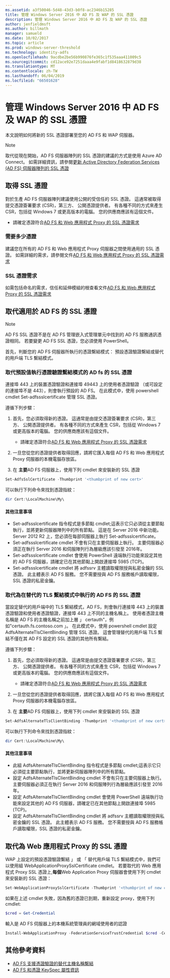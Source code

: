 ```yaml
---
ms.assetid: a3f50046-5d48-43d3-b0f8-ac2346b15285
title: 管理 Windows Server 2016 中 AD FS 及 WAP 的 SSL 憑證
description: 管理 Windows Server 2016 中 AD FS 及 WAP 的 SSL 憑證
author: jenfieldmsft
ms.author: billmath
manager: samueld
ms.date: 10/02/2017
ms.topic: article
ms.prod: windows-server-threshold
ms.technology: identity-adfs
ms.openlocfilehash: 9acdbe2be56b990876fe365c1f535aaa411009c5
ms.sourcegitcommit: cd12ace92e7251daaa4e9fabf1d8418632879d38
ms.translationtype: MT
ms.contentlocale: zh-TW
ms.lasthandoff: 06/04/2019
ms.locfileid: "66501628"
---
```

# <a name="managing-ssl-certificates-in-ad-fs-and-wap-in-windows-server-2016"></a>管理 Windows Server 2016 中 AD FS 及 WAP 的 SSL 憑證



本文說明如何將新的 SSL 憑證部署至您的 AD FS 和 WAP 伺服器。

>[!NOTE]
>取代從現在開始，AD FS 伺服器陣列的 SSL 憑證的建議的方式是使用 Azure AD Connect。  如需詳細資訊，請參閱[更新 Active Directory Federation Services (AD FS) 伺服器陣列的 SSL 憑證](https://docs.microsoft.com/azure/active-directory/connect/active-directory-aadconnectfed-ssl-update)

## <a name="obtaining-your-ssl-certificates"></a>取得 SSL 憑證
對於生產 AD FS 伺服器陣列建議使用公開的受信任的 SSL 憑證。 這通常被取得提交憑證簽署要求 (CSR)，第三方、 公開憑證提供者。 有各種不同的方式來產生 CSR，包括從 Windows 7 或更高版本的電腦。 您的供應商應該有這個文件。

- 請確定憑證符合[AD FS 和 Web 應用程式 Proxy 的 SSL 憑證需求](https://technet.microsoft.com/windows-server-docs/identity/ad-fs/overview/AD-FS-2016-Requirements#BKMK_1)

### <a name="how-many-certificates-are-needed"></a>需要多少憑證
建議您在所有的 AD FS 和 Web 應用程式 Proxy 伺服器之間使用通用的 SSL 憑證。 如需詳細的需求，請參閱文件[AD FS 和 Web 應用程式 Proxy 的 SSL 憑證需求](https://technet.microsoft.com/windows-server-docs/identity/ad-fs/overview/AD-FS-2016-Requirements#BKMK_1)

### <a name="ssl-certificate-requirements"></a>SSL 憑證需求
如需包括命名的需求，信任和延伸模組的根查看文件[AD FS 和 Web 應用程式 Proxy 的 SSL 憑證需求](https://technet.microsoft.com/windows-server-docs/identity/ad-fs/overview/AD-FS-2016-Requirements#BKMK_1)

## <a name="replacing-the-ssl-certificate-for-ad-fs"></a>取代適用於 AD FS 的 SSL 憑證
> [!NOTE]
> AD FS SSL 憑證不是在 AD FS 管理嵌入式管理單元中找到的 AD FS 服務通訊憑證相同。 若要變更 AD FS SSL 憑證，您必須使用 PowerShell。

首先，判斷您的 AD FS 伺服器所執行的憑證繫結模式： 預設憑證驗證繫結或替代的用戶端 TLS 繫結模式。

### <a name="replacing-the-ssl-certificate-for-ad-fs-running-in-default-certificate-authentication-binding-mode"></a>取代預設值執行憑證驗證繫結模式的 AD fs 的 SSL 憑證
連接埠 443 上的裝置憑證驗證和連接埠 49443 上的使用者憑證驗證 （或可設定的連接埠不是 443），則會執行預設的 AD FS。
在此模式中，使用 powershell cmdlet Set-adfssslcertificate 管理 SSL 憑證。

遵循下列步驟：

1. 首先，您必須取得新的憑證。 這通常是由提交憑證簽署要求 (CSR)，第三方、 公開憑證提供者。 有各種不同的方式來產生 CSR，包括從 Windows 7 或更高版本的電腦。 您的供應商應該有這個文件。

    * 請確定憑證符合[AD FS 和 Web 應用程式 Proxy 的 SSL 憑證需求](https://technet.microsoft.com/windows-server-docs/identity/ad-fs/overview/AD-FS-2016-Requirements#BKMK_1)

1. 一旦您從您的憑證提供者取得回應，請將它匯入每個 AD FS 和 Web 應用程式 Proxy 伺服器的本機電腦存放區。

1. 在 **主要**AD FS 伺服器上，使用下列 cmdlet 來安裝新的 SSL 憑證

```powershell
Set-AdfsSslCertificate -Thumbprint '<thumbprint of new cert>'
```

可以執行下列命令來找到憑證指紋：

```powershell
dir Cert:\LocalMachine\My\
```

#### <a name="additional-notes"></a>其他注意事項

* Set-adfssslcertificate 指令程式是多節點 cmdlet;這表示它只必須從主要節點執行，並將更新伺服器陣列中的所有節點。 這是在 Server 2016 中新功能。 Server 2012 R2 上，您必須在每部伺服器上執行 Set-adfssslcertificate。
* Set-adfssslcertificate cmdlet 不會有只在主要伺服器上執行。 主要伺服器必須正在執行 Server 2016 和伺服陣列行為層級應該引發至 2016年。
* Set-adfssslcertificate cmdlet 會使用 PowerShell 遠端執行功能來設定其他的 AD FS 伺服器，請確定已在其他節點上開啟連接埠 5985 (TCP)。
* Set-adfssslcertificate cmdlet 將 adfssrv 主體讀取權限授與私密金鑰的 SSL 憑證。 此主體表示 AD FS 服務。 您不需要授與 AD FS 服務帳戶讀取權限，SSL 憑證的私密金鑰。

### <a name="replacing-the-ssl-certificate-for-ad-fs-running-in-alternate-tls-binding-mode"></a>取代為在替代的 TLS 繫結模式中執行的 AD FS 的 SSL 憑證
當設定替代的用戶端中的 TLS 繫結模式，AD FS，則會執行連接埠 443 上的裝置憑證驗證和使用者憑證驗證，連接埠 443 上不同的主機名稱上。 使用者憑證主機名稱是 AD FS 的主機名稱之前加上層 」 certauth"，例如"certauth.fs.contoso.com 」。
在此模式中，使用 powershell cmdlet 設定 AdfsAlternateTlsClientBinding 管理 SSL 憑證。 這會管理替代的用戶端 TLS 繫結不僅在其 AD FS 設定的 SSL 憑證的其他所有繫結。

遵循下列步驟：

1. 首先，您必須取得新的憑證。 這通常是由提交憑證簽署要求 (CSR)，第三方、 公開憑證提供者。 有各種不同的方式來產生 CSR，包括從 Windows 7 或更高版本的電腦。 您的供應商應該有這個文件。

    * 請確定憑證符合[AD FS 和 Web 應用程式 Proxy 的 SSL 憑證需求](https://technet.microsoft.com/windows-server-docs/identity/ad-fs/overview/AD-FS-2016-Requirements#BKMK_1)

1. 一旦您從您的憑證提供者取得回應，請將它匯入每個 AD FS 和 Web 應用程式 Proxy 伺服器的本機電腦存放區。

1. 在 **主要**AD FS 伺服器上，使用下列 cmdlet 來安裝新的 SSL 憑證

```powershell
Set-AdfsAlternateTlsClientBinding -Thumbprint '<thumbprint of new cert>'
```

可以執行下列命令來找到憑證指紋：

```powershell
dir Cert:\LocalMachine\My\
```

#### <a name="additional-notes"></a>其他注意事項

* 此組 AdfsAlternateTlsClientBinding 指令程式是多節點 cmdlet;這表示它只必須從主要節點執行，並將更新伺服器陣列中的所有節點。
* 設定 AdfsAlternateTlsClientBinding cmdlet 不會有只在主要伺服器上執行。 主要伺服器必須正在執行 Server 2016 和伺服陣列行為層級應該引發至 2016年。
* 設定 AdfsAlternateTlsClientBinding cmdlet 會使用 PowerShell 遠端執行功能來設定其他的 AD FS 伺服器，請確定已在其他節點上開啟連接埠 5985 (TCP)。
* 設定 AdfsAlternateTlsClientBinding cmdlet 將 adfssrv 主體讀取權限授與私密金鑰的 SSL 憑證。 此主體表示 AD FS 服務。 您不需要授與 AD FS 服務帳戶讀取權限，SSL 憑證的私密金鑰。

## <a name="replacing-the-ssl-certificate-for-the-web-application-proxy"></a>取代為 Web 應用程式 Proxy 的 SSL 憑證
WAP 上設定的預設憑證驗證繫結 」 或 「 替代用戶端 TLS 繫結模式中，我們可以使用組 WebApplicationProxySslCertificate cmdlet。
若要取代的 Web 應用程式 Proxy SSL 憑證上,**每個**Web Application Proxy 伺服器會使用下列 cmdlet 來安裝新的 SSL 憑證：

```powershell
Set-WebApplicationProxySslCertificate -Thumbprint '<thumbprint of new cert>'
```

如果在上述 cmdlet 失敗，因為舊的憑證已到期，重新設定 proxy，使用下列 cmdlet:

```powershell
$cred = Get-Credential
```

輸入是 AD FS 伺服器上的本機系統管理員的網域使用者的認證

```powershell
Install-WebApplicationProxy -FederationServiceTrustCredential $cred -CertificateThumbprint '<thumbprint of new cert>' -FederationServiceName 'fs.contoso.com'
```

## <a name="additional-references"></a>其他參考資料  
* [AD FS 支援憑證驗證的替代主機名稱繫結](../operations/AD-FS-support-for-alternate-hostname-binding-for-certificate-authentication.md)
* [AD FS 和憑證 KeySpec 屬性資訊](../technical-reference/AD-FS-and-KeySpec-Property.md)
